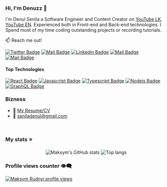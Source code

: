 ### Hi, I'm Denuzz 👋

I'm Denul Senila a Software Engineer and Content Creator on [YouTube LK](https://www.youtube.com/@DENUZZ), [YouTube EN](https://youtube.com/@DENUZZ). Experienced both in Front-end and Back-end technologies. I Spend most of my time coding outstanding projects or recording tutorials.

:mailbox: Reach me out!

[![Twitter Badge](https://img.shields.io/badge/-@DENUZZ-1ca0f1?style=flat&labelColor=1ca0f1&logo=twitter&logoColor=white&link=https://twitter.com/DENUZZ)](https://twitter.com/DENUZZ) 
[![Mail Badge](https://img.shields.io/badge/-DENUZZ-e74c3c?style=flat&labelColor=e74c3c&logo=youtube&logoColor=white)](https://youtube.com/@DENUZZ?si=rYeYSkEaREqugOCt) 
[![Linkedin Badge](https://img.shields.io/badge/-DENUL-0e76a8?style=flat&labelColor=0e76a8&logo=linkedin&logoColor=white)](https://www.linkedin.com/in/DENUZZ/) 
[![Mail Badge](https://img.shields.io/badge/-777.denuzz-e84393?style=flat&labelColor=e84393&logo=instagram&logoColor=white)](https://www.instagram.com/DENUZZ/) 
[![Mail Badge](https://img.shields.io/badge/-DENUZZ-c0392b?style=flat&labelColor=c0392b&logo=gmail&logoColor=white)](mailto:saniladenul@gmail.com)

#### Top Technologies

[![React Badge](https://img.shields.io/badge/-React-61DBFB?style=for-the-badge&labelColor=black&logo=react&logoColor=61DBFB)](#) [![Javascript Badge](https://img.shields.io/badge/-Javascript-F0DB4F?style=for-the-badge&labelColor=black&logo=javascript&logoColor=F0DB4F)](#) [![Typescript Badge](https://img.shields.io/badge/-Typescript-007acc?style=for-the-badge&labelColor=black&logo=typescript&logoColor=007acc)](#) [![Nodejs Badge](https://img.shields.io/badge/-Nodejs-3C873A?style=for-the-badge&labelColor=black&logo=node.js&logoColor=3C873A)](#) [![GraphQL Badge](https://img.shields.io/badge/-GraphQl-e535ab?style=for-the-badge&labelColor=black&logo=node.js&logoColor=e535ab)](#)

<!--### Tutorials

[<img align="left" alt="React" width="26px" src="https://raw.githubusercontent.com/github/explore/80688e429a7d4ef2fca1e82350fe8e3517d3494d/topics/react/react.png" />][reactplaylist]
<img align="left" alt="JavaScript" width="26px" src="https://raw.githubusercontent.com/github/explore/80688e429a7d4ef2fca1e82350fe8e3517d3494d/topics/javascript/javascript.png" />
[<img align="left" alt="GraphQL" width="26px" src="https://raw.githubusercontent.com/github/explore/80688e429a7d4ef2fca1e82350fe8e3517d3494d/topics/graphql/graphql.png" />][graphqllist] -->
<!--br/-->

### Bizness
- :paperclip: [My Resume/CV](https://drive.xyz)
- :email: saniladenul@gmail.com

<br/>

### My stats ⭐

<div align="center">
<img alt="Maksym's GitHub stats" src="https://github-readme-stats.vercel.app/api?username=DENUZZ&show_icons=true&theme=transparent"/>
<img alt="Top langs" src="https://github-readme-stats.vercel.app/api/top-langs/?username=DENUZZ&layout=compact&&langs_count=8"/>
</div>

### Profile views counter 👁️‍🗨️
[![Maksym Rudnyi profile views](https://u8views.com/api/v1/github/profiles/7869344/views/day-week-month-total-count.svg)](https://u8views.com/github/DENUZZ)


[reactplaylist]:https://youtube.com/playlist?list=PLlYbsPJVZjBygXalKUVKkvFyHQ1NifIiW&si=pj2Rfx3ztZjb_c1P
[graphqllist]: https://youtube.com/playlist?list=PLlYbsPJVZjByzzOLWl2n15n0uQ7m8loEh&si=0NXO3LQENlDOOqdK


